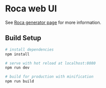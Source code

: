 # Roca web UI

See [Roca generator page](https://github.com/Addvilz/roca) for more information.


## Build Setup

``` bash
# install dependencies
npm install

# serve with hot reload at localhost:8080
npm run dev

# build for production with minification
npm run build
```
